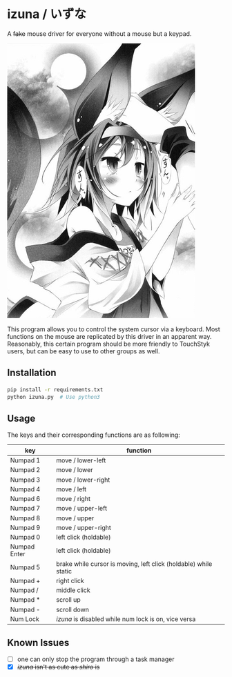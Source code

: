 
# izuna / いずな

A <del>fake</del> mouse driver for everyone without a mouse but a keypad.

![](images/izuna.jpg)

This program allows you to control the system cursor via a keyboard. Most
functions on the mouse are replicated by this driver in an apparent way.
Reasonably, this certain program should be more friendly to TouchStyk users,
but can be easy to use to other groups as well.

## Installation

```sh
pip install -r requirements.txt
python izuna.py  # Use python3
```

## Usage

The keys and their corresponding functions are as following:

| key          | function                                 |
| ------------ | ---------------------------------------- |
| Numpad 1     | move / lower-left                        |
| Numpad 2     | move / lower                             |
| Numpad 3     | move / lower-right                       |
| Numpad 4     | move / left                              |
| Numpad 6     | move / right                             |
| Numpad 7     | move / upper-left                        |
| Numpad 8     | move / upper                             |
| Numpad 9     | move / upper-right                       |
| Numpad 0     | left click (holdable)                    |
| Numpad Enter | left click (holdable)                    |
| Numpad 5     | brake while cursor is moving, left click (holdable) while static |
| Numpad +     | right click                              |
| Numpad /     | middle click                             |
| Numpad *     | scroll up                                |
| Numpad -     | scroll down                              |
| Num Lock     | *izuna* is disabled while num lock is on, vice versa |

## Known Issues

-   [ ] one can only stop the program through a task manager
-   [x] <del>*izuna* isn't as cute as *shiro* is</del>
